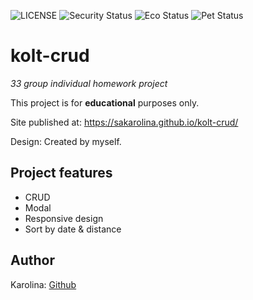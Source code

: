 ![LICENSE](https://img.shields.io/badge/license-MIT-blue.svg?style=flat-square)
![Security Status](https://img.shields.io/security-headers?label=Security&url=https%3A%2F%2Fgithub.com&style=flat-square)
![Eco Status](https://img.shields.io/badge/ECO-Friendly-green.svg)
![Pet Status](https://img.shields.io/badge/Pet-Friendly-green) 

# kolt-crud

_33 group individual homework project_

This project is for **educational** purposes only.

Site published at: https://sakarolina.github.io/kolt-crud/

Design: Created by myself.

## Project features
-   CRUD
-   Modal
-   Responsive design
-   Sort by date & distance

## Author

Karolina: [Github](https://github.com/SaKarolina)
